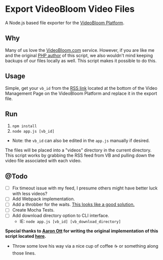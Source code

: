 # Export VideoBloom Video Files
A Node.js based file exporter for the [VideoBloom Platform](VideoBloom.com).

## Why
Many of us love the [VideoBloom.com](http://videobloom.com) service. However, if you are like me and the original [PHP author](https://twitter.com/aaronott) of this script, we also wouldn't mind keeping backups of our files locally as well. This script makes it possible to do this.

## Usage
Simple, get your `vb_id` from the [RSS link](https://my.videobloom.com/videos) located at the bottom of the Video Management Page on the VideoBloom Platform and replace it in the export file.

## Run
1. `npm install`
2. `node app.js [vb_id]`
  - Note: the `vb_id` can also be edited in the `app.js` manually if desired.

The files will be placed into a "videos" directory in the current directory. This script works by grabbing the RSS feed from VB and pulling down the video file associated with each video.

## @Todo
- [ ] Fix timeout issue with my feed, I presume others might have better luck with less videos? 
- [ ] Add Webpack implementation.
- [ ] Add a throbber for the waits. [This looks like a good solution.](https://www.npmjs.com/package/cli-spinner)
- [ ] Create Mocha Tests.
- [ ] Add download directory option to CLI interface.
  - IE: `node app.js [vb_id] [vb_download_directory]`

**Special thanks to [Aaron Ott](https://twitter.com/aaronott) for writing the original implementation of this script located [here](https://github.com/aaronott/vb_export).**
- Throw some love his way via a nice cup of coffee ☕️ or something along those lines.

